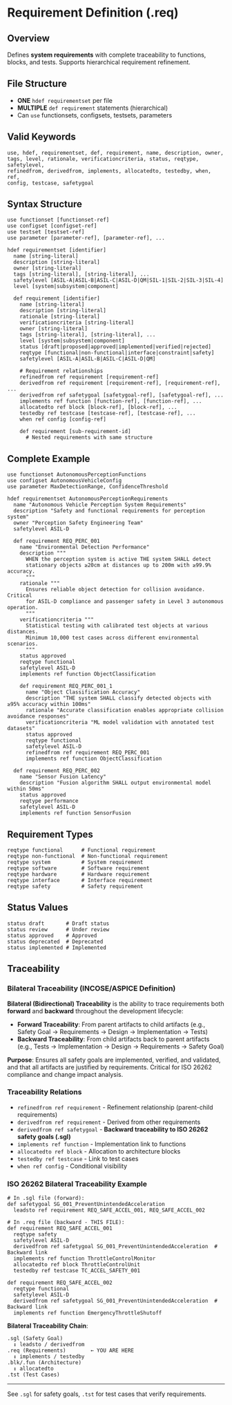 # Requirement Definition (.req)

## Overview
Defines **system requirements** with complete traceability to functions, blocks, and tests. Supports hierarchical requirement refinement.

## File Structure
- **ONE** `hdef requirementset` per file
- **MULTIPLE** `def requirement` statements (hierarchical)
- Can `use` functionsets, configsets, testsets, parameters

## Valid Keywords
```
use, hdef, requirementset, def, requirement, name, description, owner, 
tags, level, rationale, verificationcriteria, status, reqtype, safetylevel, 
refinedfrom, derivedfrom, implements, allocatedto, testedby, when, ref, 
config, testcase, safetygoal
```

## Syntax Structure
```
use functionset [functionset-ref]
use configset [configset-ref]
use testset [testset-ref]
use parameter [parameter-ref], [parameter-ref], ...

hdef requirementset [identifier]
  name [string-literal]
  description [string-literal]
  owner [string-literal]
  tags [string-literal], [string-literal], ...
  safetylevel [ASIL-A|ASIL-B|ASIL-C|ASIL-D|QM|SIL-1|SIL-2|SIL-3|SIL-4]
  level [system|subsystem|component]

  def requirement [identifier]
    name [string-literal]
    description [string-literal]
    rationale [string-literal]
    verificationcriteria [string-literal]
    owner [string-literal]
    tags [string-literal], [string-literal], ...
    level [system|subsystem|component]
    status [draft|proposed|approved|implemented|verified|rejected]
    reqtype [functional|non-functional|interface|constraint|safety]
    safetylevel [ASIL-A|ASIL-B|ASIL-C|ASIL-D|QM]
    
    # Requirement relationships
    refinedfrom ref requirement [requirement-ref]
    derivedfrom ref requirement [requirement-ref], [requirement-ref], ...
    derivedfrom ref safetygoal [safetygoal-ref], [safetygoal-ref], ...
    implements ref function [function-ref], [function-ref], ...
    allocatedto ref block [block-ref], [block-ref], ...
    testedby ref testcase [testcase-ref], [testcase-ref], ...
    when ref config [config-ref]
    
    def requirement [sub-requirement-id]
      # Nested requirements with same structure
```

## Complete Example
```sylang
use functionset AutonomousPerceptionFunctions
use configset AutonomousVehicleConfig
use parameter MaxDetectionRange, ConfidenceThreshold

hdef requirementset AutonomousPerceptionRequirements
  name "Autonomous Vehicle Perception System Requirements"
  description "Safety and functional requirements for perception system"
  owner "Perception Safety Engineering Team"
  safetylevel ASIL-D

  def requirement REQ_PERC_001
    name "Environmental Detection Performance"
    description """
      WHEN the perception system is active THE system SHALL detect 
      stationary objects ≥20cm at distances up to 200m with ≥99.9% accuracy.
      """
    rationale """
      Ensures reliable object detection for collision avoidance. Critical
      for ASIL-D compliance and passenger safety in Level 3 autonomous operation.
      """
    verificationcriteria """
      Statistical testing with calibrated test objects at various distances.
      Minimum 10,000 test cases across different environmental scenarios.
      """
    status approved
    reqtype functional
    safetylevel ASIL-D
    implements ref function ObjectClassification

    def requirement REQ_PERC_001_1
      name "Object Classification Accuracy"
      description "THE system SHALL classify detected objects with ≥95% accuracy within 100ms"
      rationale "Accurate classification enables appropriate collision avoidance responses"
      verificationcriteria "ML model validation with annotated test datasets"
      status approved
      reqtype functional
      safetylevel ASIL-D
      refinedfrom ref requirement REQ_PERC_001
      implements ref function ObjectClassification

  def requirement REQ_PERC_002
    name "Sensor Fusion Latency"
    description "Fusion algorithm SHALL output environmental model within 50ms"
    status approved
    reqtype performance
    safetylevel ASIL-D
    implements ref function SensorFusion
```

## Requirement Types
```
reqtype functional      # Functional requirement
reqtype non-functional  # Non-functional requirement
reqtype system          # System requirement
reqtype software        # Software requirement
reqtype hardware        # Hardware requirement
reqtype interface       # Interface requirement
reqtype safety          # Safety requirement
```

## Status Values
```
status draft       # Draft status
status review      # Under review
status approved    # Approved
status deprecated  # Deprecated
status implemented # Implemented
```

## Traceability

### Bilateral Traceability (INCOSE/ASPICE Definition)
**Bilateral (Bidirectional) Traceability** is the ability to trace requirements both **forward** and **backward** throughout the development lifecycle:

- **Forward Traceability**: From parent artifacts to child artifacts (e.g., Safety Goal → Requirements → Design → Implementation → Tests)
- **Backward Traceability**: From child artifacts back to parent artifacts (e.g., Tests → Implementation → Design → Requirements → Safety Goal)

**Purpose**: Ensures all safety goals are implemented, verified, and validated, and that all artifacts are justified by requirements. Critical for ISO 26262 compliance and change impact analysis.

### Traceability Relations
- `refinedfrom ref requirement` - Refinement relationship (parent-child requirements)
- `derivedfrom ref requirement` - Derived from other requirements
- `derivedfrom ref safetygoal` - **Backward traceability to ISO 26262 safety goals (.sgl)**
- `implements ref function` - Implementation link to functions
- `allocatedto ref block` - Allocation to architecture blocks
- `testedby ref testcase` - Link to test cases
- `when ref config` - Conditional visibility

### ISO 26262 Bilateral Traceability Example
```sylang
# In .sgl file (forward):
def safetygoal SG_001_PreventUnintendedAcceleration
  leadsto ref requirement REQ_SAFE_ACCEL_001, REQ_SAFE_ACCEL_002

# In .req file (backward - THIS FILE):
def requirement REQ_SAFE_ACCEL_001
  reqtype safety
  safetylevel ASIL-D
  derivedfrom ref safetygoal SG_001_PreventUnintendedAcceleration  # Backward link
  implements ref function ThrottleControlMonitor
  allocatedto ref block ThrottleControlUnit
  testedby ref testcase TC_ACCEL_SAFETY_001

def requirement REQ_SAFE_ACCEL_002
  reqtype functional
  safetylevel ASIL-D
  derivedfrom ref safetygoal SG_001_PreventUnintendedAcceleration  # Backward link
  implements ref function EmergencyThrottleShutoff
```

**Bilateral Traceability Chain**:
```
.sgl (Safety Goal)
  ↕ leadsto / derivedfrom
.req (Requirements)        ← YOU ARE HERE
  ↕ implements / testedby
.blk/.fun (Architecture)
  ↕ allocatedto
.tst (Test Cases)
```

---
See `.sgl` for safety goals, `.tst` for test cases that verify requirements.

